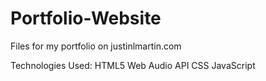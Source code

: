 # Portfolio-Website
Files for my portfolio on justinlmartin.com

Technologies Used:
HTML5
Web Audio API
CSS
JavaScript

